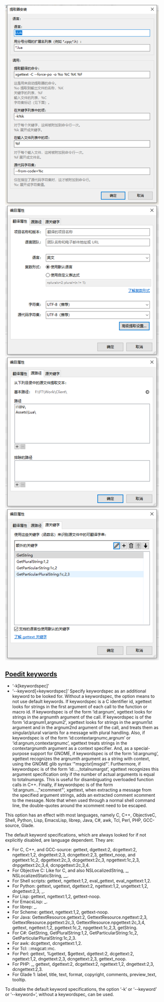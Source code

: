 ![](Lua.png)
![](Property_1.png)
![](Property_2.png)
![](Property_3.png)


## [Poedit keywords](https://poedit.net/trac/wiki/Doc/Keywords)
* ‘-k[keywordspec]’
* ‘--keyword[=keywordspec]’
Specify keywordspec as an additional keyword to be looked for. Without a keywordspec, the option means to not use default keywords.
If keywordspec is a C identifier id, xgettext looks for strings in the first argument of each call to the function or macro id. If keywordspec is of the form ‘id:argnum’, xgettext looks for strings in the argnumth argument of the call. If keywordspec is of the form ‘id:argnum1,argnum2’, xgettext looks for strings in the argnum1st argument and in the argnum2nd argument of the call, and treats them as singular/plural variants for a message with plural handling. Also, if keywordspec is of the form ‘id:contextargnumc,argnum’ or ‘id:argnum,contextargnumc’, xgettext treats strings in the contextargnumth argument as a context specifier. And, as a special-purpose support for GNOME, if keywordspec is of the form ‘id:argnumg’, xgettext recognizes the argnumth argument as a string with context, using the GNOME glib syntax ‘"msgctxt|msgid"’. 
Furthermore, if keywordspec is of the form ‘id:...,totalnumargst’, xgettext recognizes this argument specification only if the number of actual arguments is equal to totalnumargs. This is useful for disambiguating overloaded function calls in C++. 
Finally, if keywordspec is of the form ‘id:argnum...,"xcomment"’, xgettext, when extracting a message from the specified argument strings, adds an extracted comment xcomment to the message. Note that when used through a normal shell command line, the double-quotes around the xcomment need to be escaped.

This option has an effect with most languages, namely C, C++, ObjectiveC, Shell, Python, Lisp, EmacsLisp, librep, Java, C#, awk, Tcl, Perl, PHP, GCC-source, Glade.

The default keyword specifications, which are always looked for if not explicitly disabled, are language dependent. They are:
  * For C, C++, and GCC-source: gettext, dgettext:2, dcgettext:2, ngettext:1,2, dngettext:2,3, dcngettext:2,3, gettext_noop, and pgettext:1c,2, dpgettext:2c,3, dcpgettext:2c,3, npgettext:1c,2,3, dnpgettext:2c,3,4, dcnpgettext:2c,3,4.
  * For Objective C: Like for C, and also NSLocalizedString, _, NSLocalizedStaticString, __.
  * For Shell scripts: gettext, ngettext:1,2, eval_gettext, eval_ngettext:1,2.
  * For Python: gettext, ugettext, dgettext:2, ngettext:1,2, ungettext:1,2, dngettext:2,3, _.
  * For Lisp: gettext, ngettext:1,2, gettext-noop.
  * For EmacsLisp: _.
  * For librep: _.
  * For Scheme: gettext, ngettext:1,2, gettext-noop.
  * For Java: GettextResource.gettext:2, GettextResource.ngettext:2,3, GettextResource.pgettext:2c,3, GettextResource.npgettext:2c,3,4, gettext, ngettext:1,2, pgettext:1c,2, npgettext:1c,2,3, getString.
  * For C#: GetString, GetPluralString:1,2, GetParticularString:1c,2, GetParticularPluralString:1c,2,3.
  * For awk: dcgettext, dcngettext:1,2.
  * For Tcl: ::msgcat::mc.
  * For Perl: gettext, %gettext, $gettext, dgettext:2, dcgettext:2, ngettext:1,2, dngettext:2,3, dcngettext:2,3, gettext_noop.
  * For PHP: _, gettext, dgettext:2, dcgettext:2, ngettext:1,2, dngettext:2,3, dcngettext:2,3.
  * For Glade 1: label, title, text, format, copyright, comments, preview_text, tooltip.


To disable the default keyword specifications, the option ‘-k’ or ‘--keyword’ or ‘--keyword=’, without a keywordspec, can be used.